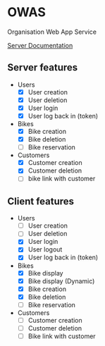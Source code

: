 # OWAS
Organisation Web App Service


[Server Documentation](docs/server/server.md)

## Server features

- Users
    - [x] User creation
    - [x] User deletion
    - [x] User login
    - [x] User log back in (token)
- Bikes
    - [x] Bike creation
    - [x] Bike deletion
    - [ ] Bike reservation
- Customers
    - [x] Customer creation
    - [x] Customer deletion
    - [ ] bike link with customer

## Client features
- Users
    - [ ] User creation
    - [ ] User deletion
    - [x] User login
    - [x] User logout
    - [x] User log back in (token)
- Bikes
    - [x] Bike display
    - [x] Bike display (Dynamic)
    - [x] Bike creation
    - [x] Bike deletion
    - [ ] Bike reservation
- Customers
    - [ ] Customer creation
    - [ ] Customer deletion
    - [ ] Bike link with customer
